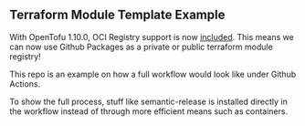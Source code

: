 ## Terraform Module Template Example

With OpenTofu 1.10.0, OCI Registry support is now [included](https://opentofu.org/blog/opentofu-1-10-0/). This means we can now use Github Packages as a private or public terraform module registry!

This repo is an example on how a full workflow would look like under Github Actions.

To show the full process, stuff like semantic-release is installed directly in the workflow instead of through more efficient means such as containers.
